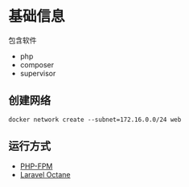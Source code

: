 # 基础信息

包含软件
- php
- composer
- supervisor

## 创建网络

```shell
docker network create --subnet=172.16.0.0/24 web
```

## 运行方式

- [PHP-FPM](/prod/php-fpm)
- [Laravel Octane](/prod/octane)